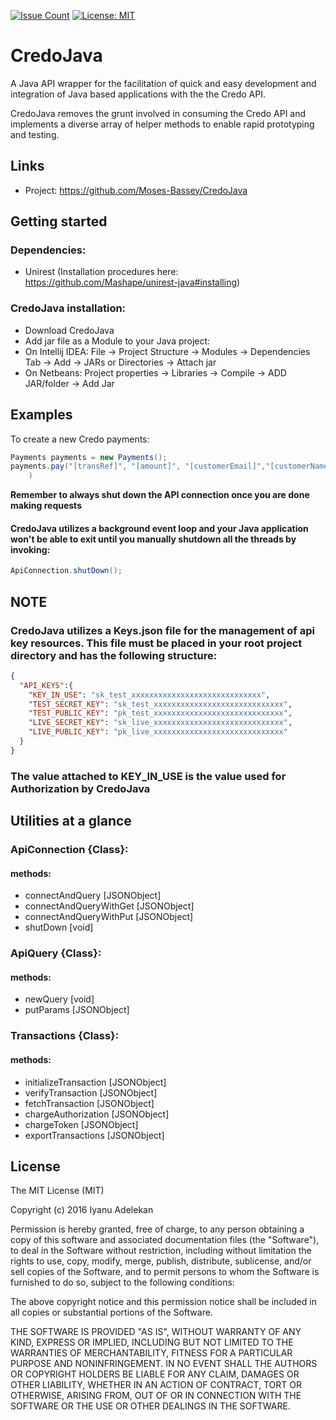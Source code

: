 [![Issue Count](https://codeclimate.com/github/SeunAdelekan/CredoJava/badges/issue_count.svg)](https://codeclimate.com/github/SeunAdelekan/CredoJava)
[![License: MIT](https://img.shields.io/badge/License-MIT-yellow.svg)](LICENSE)

# CredoJava

A Java API wrapper for the facilitation of quick and easy development and integration of Java based applications with the the Credo API.

CredoJava removes the grunt involved in consuming the Credo API and implements a diverse array of helper methods to enable rapid prototyping and testing. 

## Links
- Project: https://github.com/Moses-Bassey/CredoJava


## Getting started
### Dependencies:
- Unirest (Installation procedures here: https://github.com/Mashape/unirest-java#installing)

### CredoJava installation:
- Download CredoJava
- Add jar file as a Module to your Java project:
- On Intellij IDEA: File -> Project Structure -> Modules -> Dependencies Tab -> Add -> JARs or Directories -> Attach jar
- On Netbeans: Project properties -> Libraries -> Compile -> ADD JAR/folder -> Add Jar


## Examples

To create a new Credo payments:
```java
Payments payments = new Payments();
payments.pay("[transRef]", "[amount]", "[customerEmail]","[customerName]", "[paymentOptions]", "[customerPhoneNo]", "[currency]","[redirectUrl]"
	)
```

**Remember to always shut down the API connection once you are done making requests**
#### CredoJava utilizes a background event loop and your Java application won't be able to exit until you manually shutdown all the threads by invoking:
```java
ApiConnection.shutDown();
```

## NOTE
### CredoJava utilizes a Keys.json file for the management of api key resources. This file must be placed in your root project directory and has the following structure:
```json
{
  "API_KEYS":{
    "KEY_IN_USE": "sk_test_xxxxxxxxxxxxxxxxxxxxxxxxxxxxx",
    "TEST_SECRET_KEY": "sk_test_xxxxxxxxxxxxxxxxxxxxxxxxxxxxx",
    "TEST_PUBLIC_KEY": "pk_test_xxxxxxxxxxxxxxxxxxxxxxxxxxxxx",
    "LIVE_SECRET_KEY": "sk_live_xxxxxxxxxxxxxxxxxxxxxxxxxxxxx",
    "LIVE_PUBLIC_KEY": "pk_live_xxxxxxxxxxxxxxxxxxxxxxxxxxxxx"
  }
}
```
### The value attached to KEY_IN_USE is the value used for Authorization by CredoJava

## Utilities at a glance
### ApiConnection {Class}:
#### methods:
- connectAndQuery [JSONObject]
- connectAndQueryWithGet [JSONObject]
- connectAndQueryWithPut [JSONObject]
- shutDown [void]

### ApiQuery {Class}:
#### methods:
- newQuery [void]
- putParams [JSONObject]

### Transactions {Class}:
#### methods:
- initializeTransaction [JSONObject]
- verifyTransaction [JSONObject]
- fetchTransaction [JSONObject]
- chargeAuthorization [JSONObject]
- chargeToken [JSONObject]
- exportTransactions [JSONObject]


License
----

The MIT License (MIT)

Copyright (c) 2016 Iyanu Adelekan

Permission is hereby granted, free of charge, to any person obtaining a copy
of this software and associated documentation files (the "Software"), to deal
in the Software without restriction, including without limitation the rights
to use, copy, modify, merge, publish, distribute, sublicense, and/or sell
copies of the Software, and to permit persons to whom the Software is
furnished to do so, subject to the following conditions:

The above copyright notice and this permission notice shall be included in all
copies or substantial portions of the Software.

THE SOFTWARE IS PROVIDED "AS IS", WITHOUT WARRANTY OF ANY KIND, EXPRESS OR
IMPLIED, INCLUDING BUT NOT LIMITED TO THE WARRANTIES OF MERCHANTABILITY,
FITNESS FOR A PARTICULAR PURPOSE AND NONINFRINGEMENT. IN NO EVENT SHALL THE
AUTHORS OR COPYRIGHT HOLDERS BE LIABLE FOR ANY CLAIM, DAMAGES OR OTHER
LIABILITY, WHETHER IN AN ACTION OF CONTRACT, TORT OR OTHERWISE, ARISING FROM,
OUT OF OR IN CONNECTION WITH THE SOFTWARE OR THE USE OR OTHER DEALINGS IN THE
SOFTWARE.
